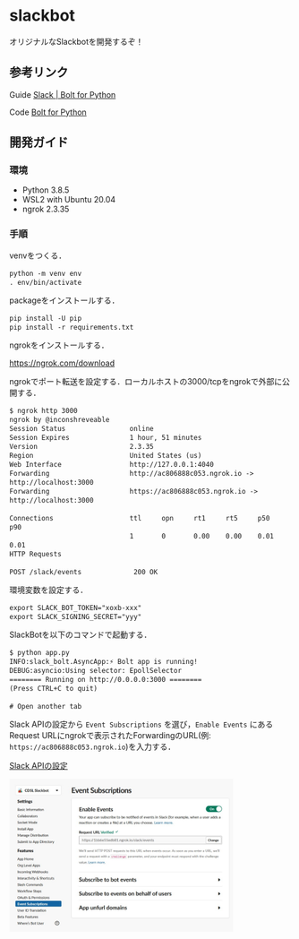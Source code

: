 # slackbot

オリジナルなSlackbotを開発するぞ！

## 参考リンク

Guide [Slack | Bolt for Python](https://slack.dev/bolt-python/tutorial/getting-started)

Code [Bolt for Python](https://github.com/slackapi/bolt-python)

## 開発ガイド

### 環境

- Python 3.8.5
- WSL2 with Ubuntu 20.04
- ngrok 2.3.35

### 手順

venvをつくる．

```
python -m venv env
. env/bin/activate
```

packageをインストールする．

```
pip install -U pip
pip install -r requirements.txt
```

ngrokをインストールする．

https://ngrok.com/download

ngrokでポート転送を設定する．ローカルホストの3000/tcpをngrokで外部に公開する．

```
$ ngrok http 3000
ngrok by @inconshreveable
Session Status                online
Session Expires               1 hour, 51 minutes
Version                       2.3.35
Region                        United States (us)
Web Interface                 http://127.0.0.1:4040
Forwarding                    http://ac806888c053.ngrok.io -> http://localhost:3000
Forwarding                    https://ac806888c053.ngrok.io -> http://localhost:3000

Connections                   ttl     opn     rt1     rt5     p50     p90
                              1       0       0.00    0.00    0.01    0.01
HTTP Requests

POST /slack/events             200 OK 
```

環境変数を設定する．

```
export SLACK_BOT_TOKEN="xoxb-xxx"
export SLACK_SIGNING_SECRET="yyy"
```

SlackBotを以下のコマンドで起動する．

```
$ python app.py
INFO:slack_bolt.AsyncApp:⚡️ Bolt app is running!
DEBUG:asyncio:Using selector: EpollSelector
======== Running on http://0.0.0.0:3000 ========
(Press CTRL+C to quit)

# Open another tab
```

Slack APIの設定から `Event Subscriptions` を選び，`Enable Events` にあるRequest URLにngrokで表示されたForwardingのURL(例: `https://ac806888c053.ngrok.io`)を入力する．

[Slack APIの設定](https://api.slack.com/apps/A01LZEC2UG2/event-subscriptions)

<img src="./dev-slack-setting.jpg" width="400">